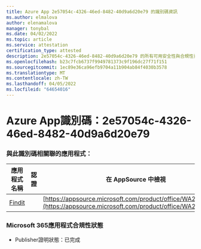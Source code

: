 ```yaml
---
title: Azure App 2e57054c-4326-46ed-8482-40d9a6d20e79 的識別碼資訊
ms.author: elmalova
author: elenamalova
manager: tonybal
ms.date: 04/02/2022
ms.topic: article
ms.service: attestation
certification_type: attested
description: 2e57054c-4326-46ed-8482-40d9a6d20e79 的所有可用安全性與合規性資訊。
ms.openlocfilehash: b23c7fcb6737f9949781373c9f196dc27f71f151
ms.sourcegitcommit: 1ec89e36ca96efb9704a11b904ab84f4030b3578
ms.translationtype: MT
ms.contentlocale: zh-TW
ms.lasthandoff: 04/05/2022
ms.locfileid: "64654016"
---
```

# <a name="azure-app-id-2e57054c-4326-46ed-8482-40d9a6d20e79"></a>Azure App識別碼：2e57054c-4326-46ed-8482-40d9a6d20e79


### <a name="apps-associated-with-this-id"></a>與此識別碼相關聯的應用程式：
| **應用程式名稱** | **認證** | **在 AppSource 中檢視** |
|--------------|---------------|-----------------------|
| [Findit](../forward/WA200003849.md) |  | [https://appsource.microsoft.com/product/office/WA200003849](https://appsource.microsoft.com/product/office/WA200003849) |

### <a name="microsoft-365-app-compliance-status"></a>Microsoft 365應用程式合規性狀態
- Publisher證明狀態：已完成
